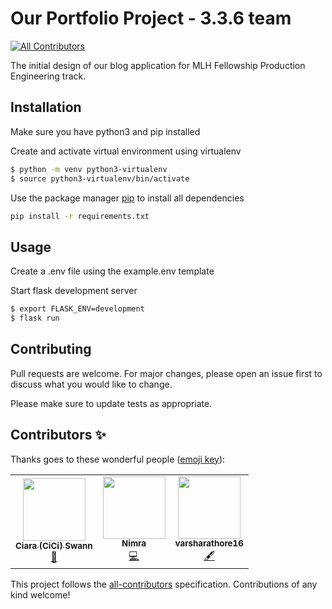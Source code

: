 # Our Portfolio Project - 3.3.6 team 
<!-- ALL-CONTRIBUTORS-BADGE:START - Do not remove or modify this section -->
[![All Contributors](https://img.shields.io/badge/all_contributors-3-orange.svg?style=flat-square)](#contributors-)
<!-- ALL-CONTRIBUTORS-BADGE:END -->

The initial design of our blog application for MLH Fellowship Production Engineering track.
 

## Installation

Make sure you have python3 and pip installed


Create and activate virtual environment using virtualenv
```bash
$ python -m venv python3-virtualenv
$ source python3-virtualenv/bin/activate
```

Use the package manager [pip](https://pip.pypa.io/en/stable/) to install all dependencies

```bash
pip install -r requirements.txt
```

## Usage


Create a .env file using the example.env template


Start flask development server
```bash
$ export FLASK_ENV=development
$ flask run
```

## Contributing
Pull requests are welcome. For major changes, please open an issue first to discuss what you would like to change.

Please make sure to update tests as appropriate.

## Contributors ✨

Thanks goes to these wonderful people ([emoji key](https://allcontributors.org/docs/en/emoji-key)):

<!-- ALL-CONTRIBUTORS-LIST:START - Do not remove or modify this section -->
<!-- prettier-ignore-start -->
<!-- markdownlint-disable -->
<table>
  <tr>
    <td align="center"><a href="https://github.com/cccswann"><img src="https://avatars.githubusercontent.com/u/17733481?v=4?s=100" width="100px;" alt=""/><br /><sub><b>Ciara (CiCi) Swann</b></sub></a><br /><a href="#design-cccswann" title="Design">🎨</a></td>
    <td align="center"><a href="https://github.com/nimra200"><img src="https://avatars.githubusercontent.com/u/56455442?v=4?s=100" width="100px;" alt=""/><br /><sub><b>Nimra </b></sub></a><br /><a href="https://github.com/cccswann/mlh-portfolio-site/commits?author=nimra200" title="Code">💻</a></td>
    <td align="center"><a href="https://github.com/varsharathore16"><img src="https://avatars.githubusercontent.com/u/63990614?v=4?s=100" width="100px;" alt=""/><br /><sub><b>varsharathore16</b></sub></a><br /><a href="#content-varsharathore16" title="Content">🖋</a></td>
  </tr>
</table>

<!-- markdownlint-restore -->
<!-- prettier-ignore-end -->

<!-- ALL-CONTRIBUTORS-LIST:END -->

This project follows the [all-contributors](https://github.com/all-contributors/all-contributors) specification. Contributions of any kind welcome!
